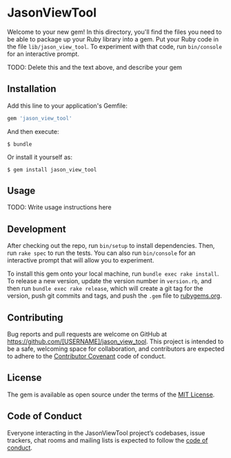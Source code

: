 # JasonViewTool

Welcome to your new gem! In this directory, you'll find the files you need to be able to package up your Ruby library into a gem. Put your Ruby code in the file `lib/jason_view_tool`. To experiment with that code, run `bin/console` for an interactive prompt.

TODO: Delete this and the text above, and describe your gem

## Installation

Add this line to your application's Gemfile:

```ruby
gem 'jason_view_tool'
```

And then execute:

    $ bundle

Or install it yourself as:

    $ gem install jason_view_tool

## Usage

TODO: Write usage instructions here

## Development

After checking out the repo, run `bin/setup` to install dependencies. Then, run `rake spec` to run the tests. You can also run `bin/console` for an interactive prompt that will allow you to experiment.

To install this gem onto your local machine, run `bundle exec rake install`. To release a new version, update the version number in `version.rb`, and then run `bundle exec rake release`, which will create a git tag for the version, push git commits and tags, and push the `.gem` file to [rubygems.org](https://rubygems.org).

## Contributing

Bug reports and pull requests are welcome on GitHub at https://github.com/[USERNAME]/jason_view_tool. This project is intended to be a safe, welcoming space for collaboration, and contributors are expected to adhere to the [Contributor Covenant](http://contributor-covenant.org) code of conduct.

## License

The gem is available as open source under the terms of the [MIT License](https://opensource.org/licenses/MIT).

## Code of Conduct

Everyone interacting in the JasonViewTool project’s codebases, issue trackers, chat rooms and mailing lists is expected to follow the [code of conduct](https://github.com/[USERNAME]/jason_view_tool/blob/master/CODE_OF_CONDUCT.md).
